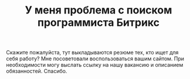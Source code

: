 ﻿---
title: "У меня проблема с поиском программиста Битрикс"
se.owner.user_id: 377233
se.owner.display_name: "Татьяна"
se.owner.link: "https://ru.meta.stackoverflow.com/users/377233/%d0%a2%d0%b0%d1%82%d1%8c%d1%8f%d0%bd%d0%b0"
se.link: "https://ru.meta.stackoverflow.com/questions/10238/%d0%a3-%d0%bc%d0%b5%d0%bd%d1%8f-%d0%bf%d1%80%d0%be%d0%b1%d0%bb%d0%b5%d0%bc%d0%b0-%d1%81-%d0%bf%d0%be%d0%b8%d1%81%d0%ba%d0%be%d0%bc-%d0%bf%d1%80%d0%be%d0%b3%d1%80%d0%b0%d0%bc%d0%bc%d0%b8%d1%81%d1%82%d0%b0-%d0%91%d0%b8%d1%82%d1%80%d0%b8%d0%ba%d1%81"
se.question_id: 10238
se.post_type: question
---
<p>Скажите пожалуйста, тут выкладываются резюме тех, кто ищет для себя работу? Мне посоветовали воспользоваться вашим сайтом. При необходимости могу выслать ссылку на нашу вакансию и описанием обязанностей. Спасибо.</p>
